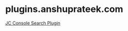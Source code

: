 # plugins.anshuprateek.com


[JC Console Search Plugin](https://github.com/anshprat/jc-search-plugins)
